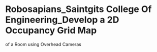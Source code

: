 # Robosapians_Saintgits College Of Engineering_Develop a 2D Occupancy Grid Map
of a Room using Overhead Cameras

